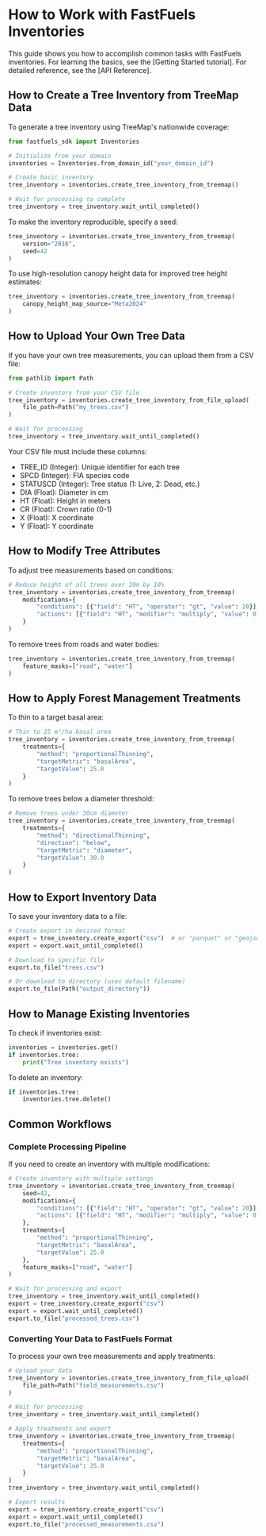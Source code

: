 # How to Work with FastFuels Inventories

This guide shows you how to accomplish common tasks with FastFuels inventories. For learning the basics, see the [Getting Started tutorial]. For detailed reference, see the [API Reference].

## How to Create a Tree Inventory from TreeMap Data

To generate a tree inventory using TreeMap's nationwide coverage:

```python
from fastfuels_sdk import Inventories

# Initialize from your domain
inventories = Inventories.from_domain_id("your_domain_id")

# Create basic inventory
tree_inventory = inventories.create_tree_inventory_from_treemap()

# Wait for processing to complete
tree_inventory = tree_inventory.wait_until_completed()
```

To make the inventory reproducible, specify a seed:

```python
tree_inventory = inventories.create_tree_inventory_from_treemap(
    version="2016",
    seed=42
)
```

To use high-resolution canopy height data for improved tree height estimates:

```python
tree_inventory = inventories.create_tree_inventory_from_treemap(
    canopy_height_map_source="Meta2024"
)
```

## How to Upload Your Own Tree Data

If you have your own tree measurements, you can upload them from a CSV file:

```python
from pathlib import Path

# Create inventory from your CSV file
tree_inventory = inventories.create_tree_inventory_from_file_upload(
    file_path=Path("my_trees.csv")
)

# Wait for processing
tree_inventory = tree_inventory.wait_until_completed()
```

Your CSV file must include these columns:
- TREE_ID (Integer): Unique identifier for each tree
- SPCD (Integer): FIA species code
- STATUSCD (Integer): Tree status (1: Live, 2: Dead, etc.)
- DIA (Float): Diameter in cm
- HT (Float): Height in meters
- CR (Float): Crown ratio (0-1)
- X (Float): X coordinate
- Y (Float): Y coordinate

## How to Modify Tree Attributes

To adjust tree measurements based on conditions:

```python
# Reduce height of all trees over 20m by 10%
tree_inventory = inventories.create_tree_inventory_from_treemap(
    modifications={
        "conditions": [{"field": "HT", "operator": "gt", "value": 20}],
        "actions": [{"field": "HT", "modifier": "multiply", "value": 0.9}]
    }
)
```

To remove trees from roads and water bodies:

```python
tree_inventory = inventories.create_tree_inventory_from_treemap(
    feature_masks=["road", "water"]
)
```

## How to Apply Forest Management Treatments

To thin to a target basal area:

```python
# Thin to 25 m²/ha basal area
tree_inventory = inventories.create_tree_inventory_from_treemap(
    treatments={
        "method": "proportionalThinning",
        "targetMetric": "basalArea",
        "targetValue": 25.0
    }
)
```

To remove trees below a diameter threshold:

```python
# Remove trees under 30cm diameter
tree_inventory = inventories.create_tree_inventory_from_treemap(
    treatments={
        "method": "directionalThinning",
        "direction": "below",
        "targetMetric": "diameter",
        "targetValue": 30.0
    }
)
```

## How to Export Inventory Data

To save your inventory data to a file:

```python
# Create export in desired format
export = tree_inventory.create_export("csv")  # or "parquet" or "geojson"
export = export.wait_until_completed()

# Download to specific file
export.to_file("trees.csv")

# Or download to directory (uses default filename)
export.to_file(Path("output_directory"))
```

## How to Manage Existing Inventories

To check if inventories exist:

```python
inventories = inventories.get()
if inventories.tree:
    print("Tree inventory exists")
```

To delete an inventory:

```python
if inventories.tree:
    inventories.tree.delete()
```

## Common Workflows

### Complete Processing Pipeline

If you need to create an inventory with multiple modifications:

```python
# Create inventory with multiple settings
tree_inventory = inventories.create_tree_inventory_from_treemap(
    seed=42,
    modifications={
        "conditions": [{"field": "HT", "operator": "gt", "value": 20}],
        "actions": [{"field": "HT", "modifier": "multiply", "value": 0.9}]
    },
    treatments={
        "method": "proportionalThinning",
        "targetMetric": "basalArea",
        "targetValue": 25.0
    },
    feature_masks=["road", "water"]
)

# Wait for processing and export
tree_inventory = tree_inventory.wait_until_completed()
export = tree_inventory.create_export("csv")
export = export.wait_until_completed()
export.to_file("processed_trees.csv")
```

### Converting Your Data to FastFuels Format

To process your own tree measurements and apply treatments:

```python
# Upload your data
tree_inventory = inventories.create_tree_inventory_from_file_upload(
    file_path=Path("field_measurements.csv")
)

# Wait for processing
tree_inventory = tree_inventory.wait_until_completed()

# Apply treatments and export
tree_inventory = inventories.create_tree_inventory_from_treemap(
    treatments={
        "method": "proportionalThinning",
        "targetMetric": "basalArea",
        "targetValue": 25.0
    }
)
tree_inventory = tree_inventory.wait_until_completed()

# Export results
export = tree_inventory.create_export("csv")
export = export.wait_until_completed()
export.to_file("processed_measurements.csv")
```
